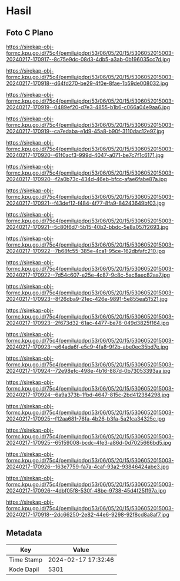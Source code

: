 # Hasil

## Foto C Plano

https://sirekap-obj-formc.kpu.go.id/75c4/pemilu/pdpr/53/06/05/20/15/5306052015003-20240217-170917--8c75e9dc-08d3-4db5-a3ab-0b196035cc7d.jpg

https://sirekap-obj-formc.kpu.go.id/75c4/pemilu/pdpr/53/06/05/20/15/5306052015003-20240217-170918--d64fd270-be29-4f0e-8fae-1b59de008032.jpg

https://sirekap-obj-formc.kpu.go.id/75c4/pemilu/pdpr/53/06/05/20/15/5306052015003-20240217-170919--0489ef20-d7e3-4855-b1b6-c066a04e9aa6.jpg

https://sirekap-obj-formc.kpu.go.id/75c4/pemilu/pdpr/53/06/05/20/15/5306052015003-20240217-170919--ca7edaba-e1d9-45a8-b90f-3110dac12e97.jpg

https://sirekap-obj-formc.kpu.go.id/75c4/pemilu/pdpr/53/06/05/20/15/5306052015003-20240217-170920--61f0acf3-999d-4047-a071-be7c7f1c6171.jpg

https://sirekap-obj-formc.kpu.go.id/75c4/pemilu/pdpr/53/06/05/20/15/5306052015003-20240217-170920--f2a0b73c-434d-46eb-bfcc-afae6fabe87a.jpg

https://sirekap-obj-formc.kpu.go.id/75c4/pemilu/pdpr/53/06/05/20/15/5306052015003-20240217-170921--f43def12-f484-4f77-8fa9-84243649bf03.jpg

https://sirekap-obj-formc.kpu.go.id/75c4/pemilu/pdpr/53/06/05/20/15/5306052015003-20240217-170921--5c80f6d7-5b15-40b2-bbdc-5e8a057f2693.jpg

https://sirekap-obj-formc.kpu.go.id/75c4/pemilu/pdpr/53/06/05/20/15/5306052015003-20240217-170922--7b68fc55-385e-4ca1-95ce-162dbfafc210.jpg

https://sirekap-obj-formc.kpu.go.id/75c4/pemilu/pdpr/53/06/05/20/15/5306052015003-20240217-170922--7d54c607-e25e-4c87-9c8c-5ac8aec82aa7.jpg

https://sirekap-obj-formc.kpu.go.id/75c4/pemilu/pdpr/53/06/05/20/15/5306052015003-20240217-170923--8f26dba9-21ec-426e-9891-5e855ea51521.jpg

https://sirekap-obj-formc.kpu.go.id/75c4/pemilu/pdpr/53/06/05/20/15/5306052015003-20240217-170923--2f673d32-61ac-4477-be78-049d3825f164.jpg

https://sirekap-obj-formc.kpu.go.id/75c4/pemilu/pdpr/53/06/05/20/15/5306052015003-20240217-170923--e64ada6f-e5c9-4fa8-9f2b-abe0ec35bd7e.jpg

https://sirekap-obj-formc.kpu.go.id/75c4/pemilu/pdpr/53/06/05/20/15/5306052015003-20240217-170924--72e98efc-498e-4b16-887d-0b73053393aa.jpg

https://sirekap-obj-formc.kpu.go.id/75c4/pemilu/pdpr/53/06/05/20/15/5306052015003-20240217-170924--6a9a373b-1fbd-4647-815c-2bd412384298.jpg

https://sirekap-obj-formc.kpu.go.id/75c4/pemilu/pdpr/53/06/05/20/15/5306052015003-20240217-170925--f12aa681-76fa-4b26-b3fa-5a2fca34325c.jpg

https://sirekap-obj-formc.kpu.go.id/75c4/pemilu/pdpr/53/06/05/20/15/5306052015003-20240217-170925--65159008-bcdc-4fe3-a86d-0d7025666bd5.jpg

https://sirekap-obj-formc.kpu.go.id/75c4/pemilu/pdpr/53/06/05/20/15/5306052015003-20240217-170926--163e7759-fa7a-4caf-93a2-93846424abe3.jpg

https://sirekap-obj-formc.kpu.go.id/75c4/pemilu/pdpr/53/06/05/20/15/5306052015003-20240217-170926--4dbf05f8-530f-48be-9738-45d4f25ff97a.jpg

https://sirekap-obj-formc.kpu.go.id/75c4/pemilu/pdpr/53/06/05/20/15/5306052015003-20240217-170918--2dc66250-2e82-44e6-9298-92f8cd8a8af7.jpg


## Metadata

| Key        | Value               |
| ---------- | ------------------- |
| Time Stamp | 2024-02-17 17:32:46 |
| Kode Dapil | 5301                |




